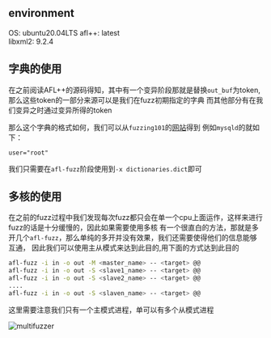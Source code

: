 ## environment
OS: ubuntu20.04LTS
afl++: latest  
libxml2: 9.2.4

## 字典的使用
在之前阅读AFL++的源码得知，其中有一个变异阶段那就是替换`out_buf`为token,那么这些token的一部分来源可以是我们在fuzz初期指定的字典
而其他部分有在我们变异之时通过变异所得的token

那么这个字典的格式如何，我们可以从`fuzzing101`的[网站](https://github.com/AFLplusplus/AFLplusplus/tree/stable/dictionaries)得到
例如`mysqld`的就如下：
```text
user="root"
```

我们只需要在`afl-fuzz`阶段使用到`-x dictionaries.dict`即可

## 多核的使用
在之前的fuzz过程中我们发现每次fuzz都只会在单一个cpu上面运作，这样来进行fuzz的话是十分缓慢的，因此如果需要使用多核
有一个很直白的方法，那就是多开几个`afl-fuzz`，那么单纯的多开并没有效果，我们还需要使得他们的信息能够互通，
因此我们可以使用主从模式来达到此目的,用下面的方式达到此目的
```sh
afl-fuzz -i in -o out -M <master_name> -- <target> @@
afl-fuzz -i in -o out -S <slave1_name> -- <target> @@
afl-fuzz -i in -o out -S <slave2_name> -- <target> @@
....
afl-fuzz -i in -o out -S <slaven_name> -- <target> @@
```
这里需要注意我们只有一个主模式进程，单可以有多个从模式进程

![multifuzzer](https://github.com/peiwithhao/Hacker-University-of-peiwithhao/tree/main/img/multifuzzer.png)

